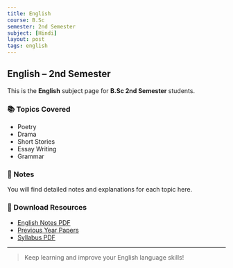 ```yaml
---
title: English
course: B.Sc
semester: 2nd Semester
subject: [Hindi]
layout: post
tags: english
---
```


## English – 2nd Semester

This is the **English** subject page for **B.Sc 2nd Semester** students.

### 📚 Topics Covered
- Poetry
- Drama
- Short Stories
- Essay Writing
- Grammar

### 📝 Notes
You will find detailed notes and explanations for each topic here.

### 📂 Download Resources
- [English Notes PDF](#)
- [Previous Year Papers](#)
- [Syllabus PDF](#)

---

> Keep learning and improve your English language skills!
